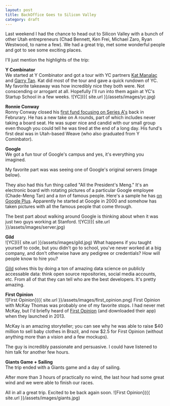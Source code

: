 ```yaml
---
layout: post
title: BackOffice Goes to Silicon Valley
category: draft
---
```


Last weekend I had the chance to head out to Silicon Valley with a bunch of other Utah entrepreneurs (Chad Bennett, Ken Frei, Michael Zaro, Ryan Westwood, to name a few). We had a great trip, met some wonderful people and got to see some exciting places.

I'll just mention the highlights of the trip:

**Y Combinator**  
We started at Y Combinator and got a tour with YC partners [Kat Manalac](https://twitter.com/KatManalac) and [Garry Tan](https://twitter.com/garrytan). Kat did most of the tour and gave a quick rundown of YC. My favorite takeaway was how incredibly nice they both were. Not conscending or arrogant at all. Hopefully I'll run into them again at YC's Startup School in a few weeks.
![YC]({{ site.url }}/assets/images/yc.jpg)

**Ronnie Conway**  
Ronny Conway closed his [first fund focusing on Series A's](http://techcrunch.com/2014/02/14/ronny-conway-closes-his-over-51-million-early-stage-fund/) back in Februrary. He has a new take on A rounds, part of which includes never taking a board seat. He was super nice and candid with our small group even though you could tell he was tired at the end of a long day. His fund's first deal was in Utah-based Weave (who also graduated from Y Cominbator).

**Google**  
We got a fun tour of Google's campus and yes, it's everything you imagined. 

My favorite part was was seeing one of Google's original servers (image below). 

They also had this fun thing called "All the President's Meng." It's an electronic board with rotating pictures of a particular Google employee (Chade-Meng Tan) and a *ton* of famous people. Here's a sample he has [on Google Plus](https://plus.google.com/photos/116358482624154197444/albums/5057423992178991505). Apparently he started at Google in 2000 and somehow has taken pictures with all the famous people that come through.

The best part about walking around Google is thinking about when it was just two guys working at Stanford.
![YC]({{ site.url }}/assets/images/server.jpg)

**Gild**  
![YC]({{ site.url }}/assets/images/gild.jpg)
What happens if you taught yourself to code, but you didn't go to school, you've never worked at a big company, and don't otherwise have any pedigree or credentials? How will people know to hire you?

[Gild](http://www.gild.com/) solves this by doing a ton of amazing data science on publicly accessable data: think open source repositories, social media accounts, etc. From all of that they can tell who are the best developers. It's pretty amazing.

**First Opinion**  
![First Opinion]({{ site.url }}/assets/images/first_opinion.png)
First Opinion with McKay Thomas was probably one of my favorite stops. I had never met McKay, but I'd briefly heard of [First Opinion](http://firstopinionapp.com/) (and downloaded their app) when they launched in 2013.

McKay is an amazing storyteller; you can see why he was able to raise $40 million to sell baby clothes in Brazil, and now $2.5 for First Opinion (without anything more than a vision and a few mockups).

The guy is incredibly passionate and persuasive. I could have listened to him talk for another few hours.

**Giants Game + Sailing**  
The trip ended with a Giants game and a day of sailing.

After more than 3 hours of practically no wind, the last hour had some great wind and we were able to finish our races.

All in all a great trip. Excited to be back again soon.
![First Opinion]({{ site.url }}/assets/images/giants.jpg)
